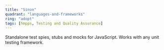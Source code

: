 ```yaml
---
title: "Sinon"
quadrant: "languages-and-frameworks"
ring: "adopt"
tags: [hmpps, Testing and Quality Assurance]
---
```


Standalone test spies, stubs and mocks for JavaScript.  Works with any unit testing framework.
